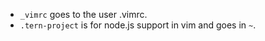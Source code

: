 * `_vimrc` goes to the user .vimrc.
* `.tern-project` is for node.js support in vim and goes in `~`.
